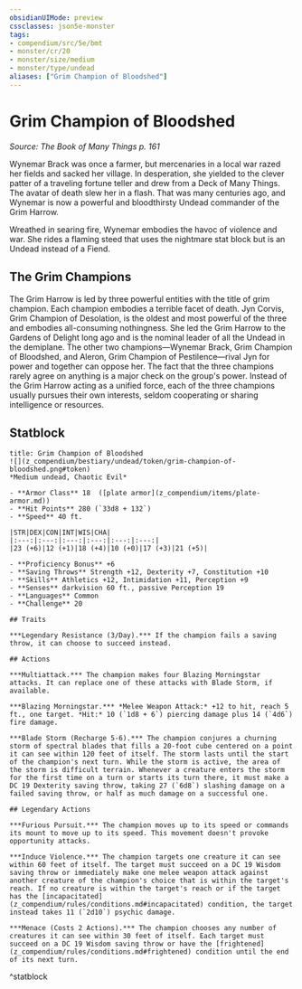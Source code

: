 ```yaml
---
obsidianUIMode: preview
cssclasses: json5e-monster
tags:
- compendium/src/5e/bmt
- monster/cr/20
- monster/size/medium
- monster/type/undead
aliases: ["Grim Champion of Bloodshed"]
---
```

# Grim Champion of Bloodshed
*Source: The Book of Many Things p. 161*  

Wynemar Brack was once a farmer, but mercenaries in a local war razed her fields and sacked her village. In desperation, she yielded to the clever patter of a traveling fortune teller and drew from a Deck of Many Things. The avatar of death slew her in a flash. That was many centuries ago, and Wynemar is now a powerful and bloodthirsty Undead commander of the Grim Harrow.

Wreathed in searing fire, Wynemar embodies the havoc of violence and war. She rides a flaming steed that uses the nightmare stat block but is an Undead instead of a Fiend.

## The Grim Champions

The Grim Harrow is led by three powerful entities with the title of grim champion. Each champion embodies a terrible facet of death. Jyn Corvis, Grim Champion of Desolation, is the oldest and most powerful of the three and embodies all-consuming nothingness. She led the Grim Harrow to the Gardens of Delight long ago and is the nominal leader of all the Undead in the demiplane. The other two champions—Wynemar Brack, Grim Champion of Bloodshed, and Aleron, Grim Champion of Pestilence—rival Jyn for power and together can oppose her. The fact that the three champions rarely agree on anything is a major check on the group's power. Instead of the Grim Harrow acting as a unified force, each of the three champions usually pursues their own interests, seldom cooperating or sharing intelligence or resources.

## Statblock

```ad-statblock
title: Grim Champion of Bloodshed
![](z_compendium/bestiary/undead/token/grim-champion-of-bloodshed.png#token)
*Medium undead, Chaotic Evil*

- **Armor Class** 18  ([plate armor](z_compendium/items/plate-armor.md))
- **Hit Points** 280 (`33d8 + 132`)
- **Speed** 40 ft.

|STR|DEX|CON|INT|WIS|CHA|
|:---:|:---:|:---:|:---:|:---:|:---:|
|23 (+6)|12 (+1)|18 (+4)|10 (+0)|17 (+3)|21 (+5)|

- **Proficiency Bonus** +6
- **Saving Throws** Strength +12, Dexterity +7, Constitution +10
- **Skills** Athletics +12, Intimidation +11, Perception +9
- **Senses** darkvision 60 ft., passive Perception 19
- **Languages** Common
- **Challenge** 20

## Traits

***Legendary Resistance (3/Day).*** If the champion fails a saving throw, it can choose to succeed instead.

## Actions

***Multiattack.*** The champion makes four Blazing Morningstar attacks. It can replace one of these attacks with Blade Storm, if available.

***Blazing Morningstar.*** *Melee Weapon Attack:* +12 to hit, reach 5 ft., one target. *Hit:* 10 (`1d8 + 6`) piercing damage plus 14 (`4d6`) fire damage.

***Blade Storm (Recharge 5-6).*** The champion conjures a churning storm of spectral blades that fills a 20-foot cube centered on a point it can see within 120 feet of itself. The storm lasts until the start of the champion's next turn. While the storm is active, the area of the storm is difficult terrain. Whenever a creature enters the storm for the first time on a turn or starts its turn there, it must make a DC 19 Dexterity saving throw, taking 27 (`6d8`) slashing damage on a failed saving throw, or half as much damage on a successful one.

## Legendary Actions

***Furious Pursuit.*** The champion moves up to its speed or commands its mount to move up to its speed. This movement doesn't provoke opportunity attacks.

***Induce Violence.*** The champion targets one creature it can see within 60 feet of itself. The target must succeed on a DC 19 Wisdom saving throw or immediately make one melee weapon attack against another creature of the champion's choice that is within the target's reach. If no creature is within the target's reach or if the target has the [incapacitated](z_compendium/rules/conditions.md#incapacitated) condition, the target instead takes 11 (`2d10`) psychic damage.

***Menace (Costs 2 Actions).*** The champion chooses any number of creatures it can see within 30 feet of itself. Each target must succeed on a DC 19 Wisdom saving throw or have the [frightened](z_compendium/rules/conditions.md#frightened) condition until the end of its next turn.
```
^statblock